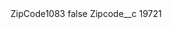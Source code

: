 <?xml version="1.0" encoding="UTF-8"?>
<CustomMetadata xmlns="http://soap.sforce.com/2006/04/metadata" xmlns:xsi="http://www.w3.org/2001/XMLSchema-instance" xmlns:xsd="http://www.w3.org/2001/XMLSchema">
    <label>ZipCode1083</label>
    <protected>false</protected>
    <values>
        <field>Zipcode__c</field>
        <value xsi:type="xsd:string">19721</value>
    </values>
</CustomMetadata>
